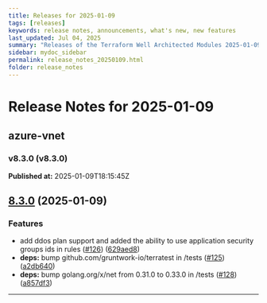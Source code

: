 ```yaml
---
title: Releases for 2025-01-09
tags: [releases]
keywords: release notes, announcements, what's new, new features
last_updated: Jul 04, 2025
summary: "Releases of the Terraform Well Architected Modules 2025-01-09"
sidebar: mydoc_sidebar
permalink: release_notes_20250109.html
folder: release_notes
---
```


# Release Notes for 2025-01-09

## azure-vnet
### v8.3.0 (v8.3.0)
**Published at:** 2025-01-09T18:15:45Z

## [8.3.0](https://github.com/CloudNationHQ/terraform-azure-vnet/compare/v8.2.0...v8.3.0) (2025-01-09)


### Features

* add ddos plan support and added the ability to use application security groups ids in rules ([#126](https://github.com/CloudNationHQ/terraform-azure-vnet/issues/126)) ([629aed8](https://github.com/CloudNationHQ/terraform-azure-vnet/commit/629aed8f6cafc9eb7c48c0c67ebebbca63f17fa3))
* **deps:** bump github.com/gruntwork-io/terratest in /tests ([#125](https://github.com/CloudNationHQ/terraform-azure-vnet/issues/125)) ([a2db640](https://github.com/CloudNationHQ/terraform-azure-vnet/commit/a2db64028b7c0cd8f8cd2f72ae0f2eba02f11c8e))
* **deps:** bump golang.org/x/net from 0.31.0 to 0.33.0 in /tests ([#128](https://github.com/CloudNationHQ/terraform-azure-vnet/issues/128)) ([a857df3](https://github.com/CloudNationHQ/terraform-azure-vnet/commit/a857df3a8f88bfafd66c0e9888f996c1d58de14e))

---

